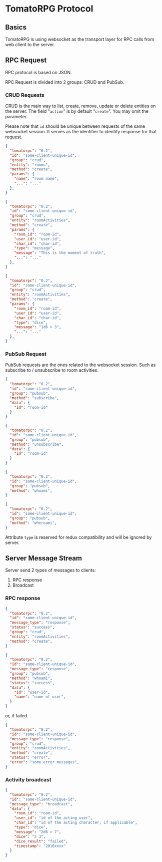 # TomatoRPG Protocol

## Basics

TomatoRPG is using websocket as the transport layer for RPC calls from web
client to the server.

## RPC Request

RPC protocol is based on JSON.

RPC Request is divided into 2 groups: CRUD and PubSub.

### CRUD Requests

CRUD is the main way to list, create, remove, update or delete entities on the
server. The field "`action`" is by default "`create`". You may omit the
parameter.

Please note that `id` should be unique between requests of the same websocket
session. It serves as the identifier to identify response for that request.

```json
{
  "tomatorpc": "0.2",
  "id": "some-client-unique-id",
  "group": "crud",
  "entity": "rooms",
  "method": "create",
  "params": {
    "name": "room name",
    "...": "..."
  },
}
```

```json
{
  "tomatorpc": "0.2",
  "id": "some-client-unique-id",
  "group": "crud",
  "entity": "roomActivities",
  "method": "create",
  "params": {
    "room_id": "room-id",
    "user_id": "user-id",
    "char_id": "char-id",
    "type": "message",
    "message": "This is the moment of truth",
    "...": "..."
  },
}
```

```json
{
  "tomatorpc": "0.2",
  "id": "some-client-unique-id",
  "group": "crud",
  "entity": "roomActivities",
  "method": "create",
  "params": {
    "room_id": "room-id",
    "user_id": "user-id",
    "char_id": "char-id",
    "type": "dice",
    "message": "1d6 > 3",
    "...": "..."
  },
}
```

### PubSub Request

PubSub requests are the ones related to the websocket session. Such as subscribe
to / unsubscribe to room activities.

```json
{
  "tomatorpc": "0.2",
  "id": "some-client-unique-id",
  "group": "pubsub",
  "method": "subscribe",
  "data": {
    "id": "room-id"
  }
}
```

```json
{
  "tomatorpc": "0.2",
  "id": "some-client-unique-id",
  "group": "pubsub",
  "method": "unsubscribe",
  "data": {
    "id": "room-id"
  }
}
```

```json
{
  "tomatorpc": "0.2",
  "id": "some-client-unique-id",
  "group": "pubsub",
  "method": "whoami",
}
```

```json
{
  "tomatorpc": "0.2",
  "id": "some-client-unique-id",
  "group": "pubsub",
  "method": "whereami",
}
```


Attribute `type` is reserved for redux compatibility and will be ignored by
server.

## Server Message Stream

Server send 2 types of messages to clients:

1. RPC response
2. Broadcast

### RPC response

```json
{
  "tomatorpc": "0.2",
  "id": "some-client-unique-id",
  "message_type": "response",
  "status": "success",
  "group": "crud",
  "entity": "roomActivities",
  "method": "create",
}
```

```json
{
  "tomatorpc": "0.2",
  "id": "some-client-unique-id",
  "message_type": "response",
  "group": "pubsub",
  "method": "whoami",
  "status": "success",
  "data": {
    "id": "user-id",
    "name": "name of user",
  }
}
```

or, if failed

```json
{
  "tomatorpc": "0.2",
  "id": "some-client-unique-id",
  "message_type": "response",
  "group": "crud",
  "entity": "roomActivities",
  "method": "create",
  "status": "error",
  "error": "some error messages",
}
```


### Activity broadcast

```json
{
  "tomatorpc": "0.2",
  "id": "some-client-unique-id",
  "message_type": "broadcast",
  "data": {
    "room_id": "room-id",
    "user_id": "id of the acting user",
    "char_id": "id of the acting character, if applicable",
    "type": "dice",
    "message": "2d6 > 7",
    "dice": "2 3",
    "dice_result": "failed",
    "timestamp": "2016xxxx"
  }
}
```
